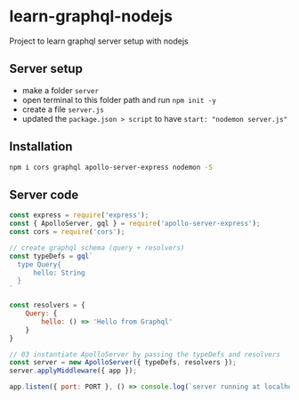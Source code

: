 # learn-graphql-nodejs
Project to learn graphql server setup with nodejs

## Server setup
- make a folder `server`
- open terminal to this folder path and run `npm init -y`
- create a file `server.js`
- updated the `package.json > script` to have `start: "nodemon server.js"`

## Installation

```sh
npm i cors graphql apollo-server-express nodemon -S
```

## Server code

```js 
const express = require('express');
const { ApolloServer, gql } = require('apollo-server-express');
const cors = require('cors');

// create graphql schema (query + resolvers)
const typeDefs = gql`
  type Query{
      hello: String
  }
`

const resolvers = {
    Query: {
        hello: () => 'Hello from Graphql'
    }
}

// 03 instantiate ApolloServer by passing the typeDefs and resolvers
const server = new ApolloServer({ typeDefs, resolvers });
server.applyMiddleware({ app });

app.listen({ port: PORT }, () => console.log(`server running at localhost:${PORT + server.graphqlPath}`));
```
